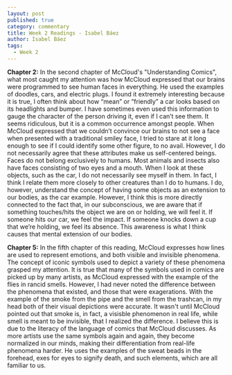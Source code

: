 ```yaml
---
layout: post
published: true
category: commentary
title: Week 2 Readings - Isabel Báez
author: Isabel Báez
tags:
  - Week 2
---
```


**Chapter 2:** In the second chapter of McCloud's "Understanding Comics", what most caught my attention was how McCloud expressed that our brains were programmed to see human faces in everything. He used the examples of doodles, cars, and electric plugs. I found it extremely interesting because it is true, I often think about how “mean” or “friendly” a car looks based on its headlights and bumper. I have sometimes even used this information to gauge the character of the person driving it, even if I can’t see them. It seems ridiculous, but it is a common occurrence amongst people. When McCloud expressed that we couldn’t convince our brains to not see a face when presented with a traditional smiley face, I tried to stare at it long enough to see if I could identify some other figure, to no avail. However, I do not necessarily agree that these attributes make us self-centered beings. Faces do not belong exclusively to humans. Most animals and insects also have faces consisting of two eyes and a mouth. When I look at these objects, such as the car, I do not necessarily see myself in them. In fact, I think I relate them more closely to other creatures than I do to humans. I do, however, understand the concept of having some objects as an extension to our bodies, as the car example. However, I think this is more directly connected to the fact that, in our subconscious, we are aware that if something touches/hits the object we are on or holding, we will feel it. If someone hits our car, we feel the impact. If someone knocks down a cup that we’re holding, we feel its absence. This awareness is what I think causes that mental extension of our bodies. 

**Chapter 5:** In the fifth chapter of this reading, McCloud expresses how lines are used to represent emotions, and both visible and invisible phenomena. The concept of iconic symbols used to depict a variety of these phenomena grasped my attention. It is true that many of the symbols used in comics are picked up by many artists, as McCloud expressed with the example of the flies in rancid smells. However, I had never noted the difference between the phenomena that existed, and those that were exagerations. With the example of the smoke from the pipe and the smell from the trashcan, in my head both of their visual depictions were accurate. It wasn't until McCloud pointed out that smoke is, in fact, a visisble phenomenon in real life, while smell is meant to be invisible, that I realized the difference. I believe this is due to the literacy of the language of comics that McCloud discusses. As more artists use the same symbols again and again, they become normalized in our minds, making their differentiation from real-life phenomena harder. He uses the examples of the sweat beads in the forehead, exes for eyes to signify death, and such elements, which are all familiar to us. 





